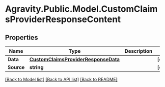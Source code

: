 # Agravity.Public.Model.CustomClaimsProviderResponseContent

## Properties

Name | Type | Description | Notes
------------ | ------------- | ------------- | -------------
**Data** | [**CustomClaimsProviderResponseData**](CustomClaimsProviderResponseData.md) |  | [optional] 
**Source** | **string** |  | [optional] 

[[Back to Model list]](../README.md#documentation-for-models) [[Back to API list]](../README.md#documentation-for-api-endpoints) [[Back to README]](../README.md)

